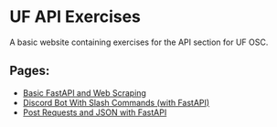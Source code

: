 # UF API Exercises
A basic website containing exercises for the API section for UF OSC.

## Pages:
- [Basic FastAPI and Web Scraping​](./exercises/python_version.md)
- [Discord Bot With Slash Commands (with FastAPI)](./exercises/discord_api.md)
- [Post Requests and JSON with FastAPI](./exercises/post_requests.md)